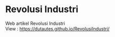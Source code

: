 # Revolusi Industri
Web artikel Revolusi Industri  
View : https://dutautes.github.io/RevolusiIndustri/

